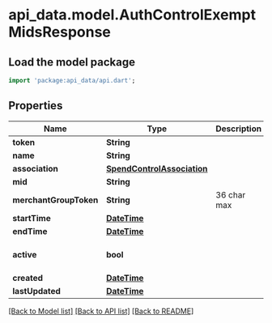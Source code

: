 # api_data.model.AuthControlExemptMidsResponse

## Load the model package
```dart
import 'package:api_data/api.dart';
```

## Properties
Name | Type | Description | Notes
------------ | ------------- | ------------- | -------------
**token** | **String** |  | [optional] 
**name** | **String** |  | 
**association** | [**SpendControlAssociation**](SpendControlAssociation.md) |  | [optional] 
**mid** | **String** |  | [optional] 
**merchantGroupToken** | **String** | 36 char max | [optional] 
**startTime** | [**DateTime**](DateTime.md) |  | [optional] 
**endTime** | [**DateTime**](DateTime.md) |  | [optional] 
**active** | **bool** |  | [optional] [default to false]
**created** | [**DateTime**](DateTime.md) |  | [optional] 
**lastUpdated** | [**DateTime**](DateTime.md) |  | [optional] 

[[Back to Model list]](../README.md#documentation-for-models) [[Back to API list]](../README.md#documentation-for-api-endpoints) [[Back to README]](../README.md)


